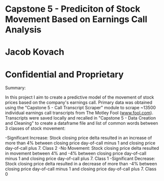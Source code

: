# Capstone 5 - Prediciton of Stock Movement Based on Earnings Call Analysis

# Jacob Kovach
# Confidential and Proprietary

Summary:

In this project I aim to create a predictive model of the movement of stock prices based on the company's earnings call. Primary data was obtained using the "Capstone 5 - Call Transcript Scraper" module to scrape ~13500 individual earnings call transcripts from The Motley Fool (www.fool.com). Transcripts were saved locally and recalled in "Capstone 5 - Data Creation and Cleaning" to create a dataframe file and list of common words between 3 classes of stock movement: 

  -Significant Increase: Stock closing price delta resulted in an increase of more than 4% between closing price day-of-call minus 1 and closing price day-of-call plus 7. Class 2
  -No Movement: Stock closing price delta resulted in movement between 4% and -4% between closing price day-of-call minus 1 and closing price day-of-call plus 7. Class 1
  -Significant Decrease: Stock closing price delta resulted in a decrease of more than -4% between closing price day-of-call minus 1 and closing price day-of-call plus 7. Class 0
  
